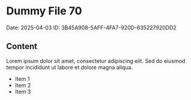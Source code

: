 # Dummy File 70

Date: 2025-04-03
ID: 3B45A908-5AFF-4FA7-920D-635227920DD2

## Content

Lorem ipsum dolor sit amet, consectetur adipiscing elit.
Sed do eiusmod tempor incididunt ut labore et dolore magna aliqua.

* Item 1
* Item 2
* Item 3
